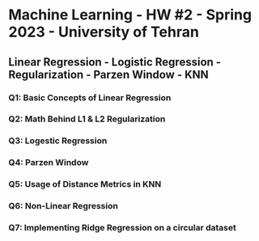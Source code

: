 <h1> Machine Learning - HW #2 - Spring 2023 - University of Tehran </h1>
<h2> Linear Regression - Logistic Regression - Regularization - Parzen Window - KNN </h2>
<h3> Q1: Basic Concepts of Linear Regression </h3>
<h3> Q2: Math Behind L1 & L2 Regularization </h3>
<h3> Q3: Logestic Regression </h3>
<h3> Q4: Parzen Window </h3>
<h3> Q5: Usage of Distance Metrics in KNN </h3>
<h3> Q6: Non-Linear Regression </h3>
<h3> Q7: Implementing Ridge Regression on a circular dataset </h3>
